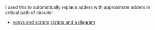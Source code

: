 

I used this to automatically replace adders with approximate adders in critical path of circuits!

- [yosys and scripts](Yosys)
[scripts and a diagram](YosysToDC)
